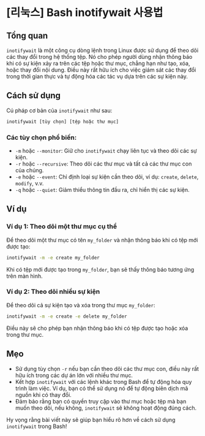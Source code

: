 # [리눅스] Bash inotifywait 사용법

## Tổng quan
`inotifywait` là một công cụ dòng lệnh trong Linux được sử dụng để theo dõi các thay đổi trong hệ thống tệp. Nó cho phép người dùng nhận thông báo khi có sự kiện xảy ra trên các tệp hoặc thư mục, chẳng hạn như tạo, xóa, hoặc thay đổi nội dung. Điều này rất hữu ích cho việc giám sát các thay đổi trong thời gian thực và tự động hóa các tác vụ dựa trên các sự kiện này.

## Cách sử dụng
Cú pháp cơ bản của `inotifywait` như sau:

```bash
inotifywait [tùy chọn] [tệp hoặc thư mục]
```

### Các tùy chọn phổ biến:
- `-m` hoặc `--monitor`: Giữ cho `inotifywait` chạy liên tục và theo dõi các sự kiện.
- `-r` hoặc `--recursive`: Theo dõi các thư mục và tất cả các thư mục con của chúng.
- `-e` hoặc `--event`: Chỉ định loại sự kiện cần theo dõi, ví dụ: `create`, `delete`, `modify`, v.v.
- `-q` hoặc `--quiet`: Giảm thiểu thông tin đầu ra, chỉ hiển thị các sự kiện.

## Ví dụ
### Ví dụ 1: Theo dõi một thư mục cụ thể
Để theo dõi một thư mục có tên `my_folder` và nhận thông báo khi có tệp mới được tạo:

```bash
inotifywait -m -e create my_folder
```

Khi có tệp mới được tạo trong `my_folder`, bạn sẽ thấy thông báo tương ứng trên màn hình.

### Ví dụ 2: Theo dõi nhiều sự kiện
Để theo dõi cả sự kiện tạo và xóa trong thư mục `my_folder`:

```bash
inotifywait -m -e create -e delete my_folder
```

Điều này sẽ cho phép bạn nhận thông báo khi có tệp được tạo hoặc xóa trong thư mục.

## Mẹo
- Sử dụng tùy chọn `-r` nếu bạn cần theo dõi các thư mục con, điều này rất hữu ích trong các dự án lớn với nhiều thư mục.
- Kết hợp `inotifywait` với các lệnh khác trong Bash để tự động hóa quy trình làm việc. Ví dụ, bạn có thể sử dụng nó để tự động biên dịch mã nguồn khi có thay đổi.
- Đảm bảo rằng bạn có quyền truy cập vào thư mục hoặc tệp mà bạn muốn theo dõi, nếu không, `inotifywait` sẽ không hoạt động đúng cách.

Hy vọng rằng bài viết này sẽ giúp bạn hiểu rõ hơn về cách sử dụng `inotifywait` trong Bash!